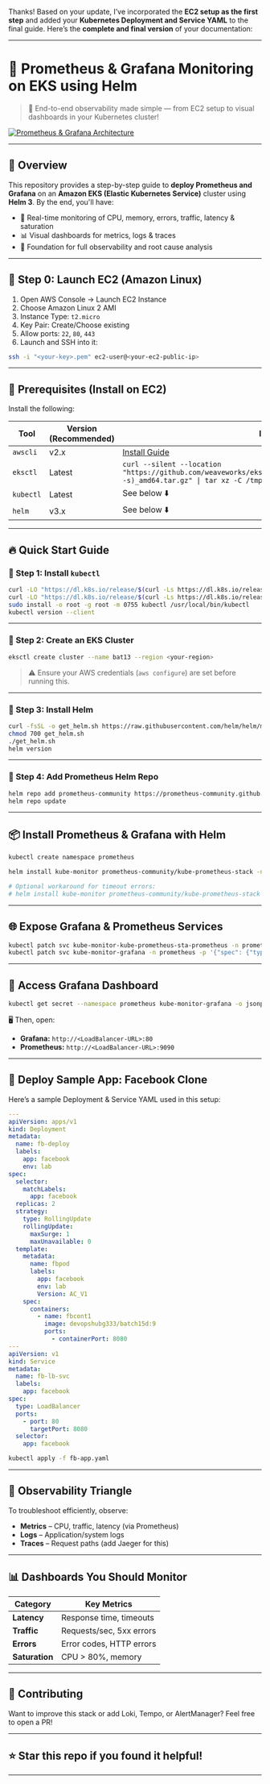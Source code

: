 Thanks! Based on your update, I’ve incorporated the **EC2 setup as the first step** and added your **Kubernetes Deployment and Service YAML** to the final guide. Here’s the **complete and final version** of your documentation:

---

# 🚀 Prometheus & Grafana Monitoring on EKS using Helm

> 🔧 End-to-end observability made simple — from EC2 setup to visual dashboards in your Kubernetes cluster!

[![Prometheus & Grafana Architecture](https://github.com/laditrinath321/Prometheus-Grafana-setup/blob/main/Architecture.JPG?raw=true)](https://github.com/laditrinath321/Prometheus-Grafana-setup/blob/main/Architecture.JPG)


---

## 📖 Overview

This repository provides a step-by-step guide to **deploy Prometheus and Grafana** on an **Amazon EKS (Elastic Kubernetes Service)** cluster using **Helm 3**. By the end, you'll have:

* 🎯 Real-time monitoring of CPU, memory, errors, traffic, latency & saturation
* 📊 Visual dashboards for metrics, logs & traces
* 🧠 Foundation for full observability and root cause analysis

---

## 🧱 Step 0: Launch EC2 (Amazon Linux)

1. Open AWS Console → Launch EC2 Instance
2. Choose Amazon Linux 2 AMI
3. Instance Type: `t2.micro`
4. Key Pair: Create/Choose existing
5. Allow ports: `22`, `80`, `443`
6. Launch and SSH into it:

```bash
ssh -i "<your-key>.pem" ec2-user@<your-ec2-public-ip>
```

---

## 🔧 Prerequisites (Install on EC2)

Install the following:

| Tool      | Version (Recommended) | Installation                                                                                                                                                                       |
| --------- | --------------------- | ---------------------------------------------------------------------------------------------------------------------------------------------------------------------------------- |
| `awscli`  | v2.x                  | [Install Guide](https://docs.aws.amazon.com/cli/latest/userguide/install-cliv2.html)                                                                                               |
| `eksctl`  | Latest                | `curl --silent --location "https://github.com/weaveworks/eksctl/releases/latest/download/eksctl_$(uname -s)_amd64.tar.gz" \| tar xz -C /tmp && sudo mv /tmp/eksctl /usr/local/bin` |
| `kubectl` | Latest                | See below ⬇️                                                                                                                                                                       |
| `helm`    | v3.x                  | See below ⬇️                                                                                                                                                                       |

---

## 🔥 Quick Start Guide

### 📌 Step 1: Install `kubectl`

```bash
curl -LO "https://dl.k8s.io/release/$(curl -Ls https://dl.k8s.io/release/stable.txt)/bin/linux/amd64/kubectl"
curl -LO "https://dl.k8s.io/release/$(curl -Ls https://dl.k8s.io/release/stable.txt)/bin/linux/amd64/kubectl.sha256"
sudo install -o root -g root -m 0755 kubectl /usr/local/bin/kubectl
kubectl version --client
```

---

### 📌 Step 2: Create an EKS Cluster

```bash
eksctl create cluster --name bat13 --region <your-region>
```

> ⚠️ Ensure your AWS credentials (`aws configure`) are set before running this.

---

### 📌 Step 3: Install Helm

```bash
curl -fsSL -o get_helm.sh https://raw.githubusercontent.com/helm/helm/main/scripts/get-helm-3
chmod 700 get_helm.sh
./get_helm.sh
helm version
```

---

### 📌 Step 4: Add Prometheus Helm Repo

```bash
helm repo add prometheus-community https://prometheus-community.github.io/helm-charts
helm repo update
```

---

## 📦 Install Prometheus & Grafana with Helm

```bash
kubectl create namespace prometheus

helm install kube-monitor prometheus-community/kube-prometheus-stack -n prometheus

# Optional workaround for timeout errors:
# helm install kube-monitor prometheus-community/kube-prometheus-stack -n prometheus --set prometheus.prometheusSpec.maximumStartupDurationSeconds=600
```

---

## 🌐 Expose Grafana & Prometheus Services

```bash
kubectl patch svc kube-monitor-kube-prometheus-sta-prometheus -n prometheus -p '{"spec": {"type": "LoadBalancer"}}'
kubectl patch svc kube-monitor-grafana -n prometheus -p '{"spec": {"type": "LoadBalancer"}}'
```

---

## 🔐 Access Grafana Dashboard

```bash
kubectl get secret --namespace prometheus kube-monitor-grafana -o jsonpath="{.data.admin-password}" | base64 --decode ; echo
```

🖥️ Then, open:

* **Grafana:** `http://<LoadBalancer-URL>:80`
* **Prometheus:** `http://<LoadBalancer-URL>:9090`

---

## 🚀 Deploy Sample App: Facebook Clone

Here’s a sample Deployment & Service YAML used in this setup:

```yaml
---
apiVersion: apps/v1
kind: Deployment
metadata:
  name: fb-deploy
  labels:
    app: facebook
    env: lab
spec:
  selector:
    matchLabels:
      app: facebook
  replicas: 2
  strategy:
    type: RollingUpdate
    rollingUpdate:
      maxSurge: 1
      maxUnavailable: 0
  template:
    metadata:
      name: fbpod
      labels:
        app: facebook
        env: lab
        Version: AC_V1
    spec:
      containers:
        - name: fbcont1
          image: devopshubg333/batch15d:9
          ports:
            - containerPort: 8080
---
apiVersion: v1
kind: Service
metadata:
  name: fb-lb-svc
  labels:
    app: facebook
spec:
  type: LoadBalancer
  ports:
    - port: 80
      targetPort: 8080
  selector:
    app: facebook
```

```bash
kubectl apply -f fb-app.yaml
```

---

## 📌 Observability Triangle

To troubleshoot efficiently, observe:

* **Metrics** – CPU, traffic, latency (via Prometheus)
* **Logs** – Application/system logs
* **Traces** – Request paths (add Jaeger for this)

---

## 📊 Dashboards You Should Monitor

| Category       | Key Metrics              |
| -------------- | ------------------------ |
| **Latency**    | Response time, timeouts  |
| **Traffic**    | Requests/sec, 5xx errors |
| **Errors**     | Error codes, HTTP errors |
| **Saturation** | CPU > 80%, memory        |

---

## 🙌 Contributing

Want to improve this stack or add Loki, Tempo, or AlertManager? Feel free to open a PR!

---

## ⭐ Star this repo if you found it helpful!

---


